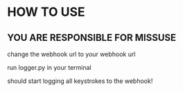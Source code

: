 # HOW TO USE
## YOU ARE RESPONSIBLE FOR MISSUSE

change the webhook url to your webhook url

run logger.py in your terminal

should start logging all keystrokes to the webhook!
